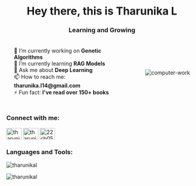 <h1 align="center">Hey there, this is Tharunika L</h1>
<h3 align="center">Learning and Growing</h3>

<div style="display: flex; align-items: center; width: 100%;">
  <!-- Left Column: About Section -->
  <div style="flex: 1; padding: 20px;">
    <ul style="list-style: none; padding: 0; margin: 0;">
      <li>🔭 I’m currently working on <strong>Genetic Algorithms</strong></li>
      <li>🌱 I’m currently learning <strong>RAG Models</strong></li>
      <li>💬 Ask me about <strong>Deep Learning</strong></li>
      <li>📫 How to reach me: <strong>tharunika.l14@gmail.com</strong></li>
      <li>⚡ Fun fact: <strong>I've read over 150+ books</strong></li>
    </ul>
  </div>
  
  <!-- Right Column: GIF Section -->
  <div style="flex-shrink: 0; padding: 20px;">
    <img src="https://github.com/user-attachments/assets/e1607aee-924a-4a89-909d-bfbc79f3437c" alt="computer-work" style="max-width: 200px; float: right;">
  </div>
</div>

<h3 align="left">Connect with me:</h3>
<p align="left">
  <a href="https://dev.to/tharunikal" target="blank"><img align="center" src="https://raw.githubusercontent.com/rahuldkjain/github-profile-readme-generator/master/src/images/icons/Social/devto.svg" alt="tharunikal" height="30" width="40" /></a>
  <a href="https://twitter.com/tharunikal" target="blank"><img align="center" src="https://raw.githubusercontent.com/rahuldkjain/github-profile-readme-generator/master/src/images/icons/Social/twitter.svg" alt="tharunikal" height="30" width="40" /></a>
  <a href="https://www.leetcode.com/22cb059_kpriet" target="blank"><img align="center" src="https://raw.githubusercontent.com/rahuldkjain/github-profile-readme-generator/master/src/images/icons/Social/leet-code.svg" alt="22cb059_kpriet" height="30" width="40" /></a>
</p>

<h3 align="left">Languages and Tools:</h3>
<p align="left"> 
  <!-- Add your icons here -->
</p>

<p><img align="center" src="https://github-readme-stats.vercel.app/api/top-langs?username=tharunikal&show_icons=true&locale=en&layout=compact" alt="tharunikal" /></p>
<p><img align="center" src="https://github-readme-streak-stats.herokuapp.com/?user=tharunikal" alt="tharunikal" /></p>
